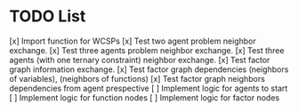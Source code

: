 # TODO List

[x] Import function for WCSPs 
[x] Test two agent problem neighbor exchange.
[x] Test three agents problem neighbor exchange.
[x] Test three agents (with one ternary constraint) neighbor exchange.
[x] Test factor graph information exchange.
[x] Test factor graph dependencies (neighbors of variables), (neighbors of functions)
[x] Test factor graph neighbors dependencies from agent prespective
[ ] Implement logic for agents to start
[ ] Implement logic for function nodes 
[ ] Implement logic for factor nodes


